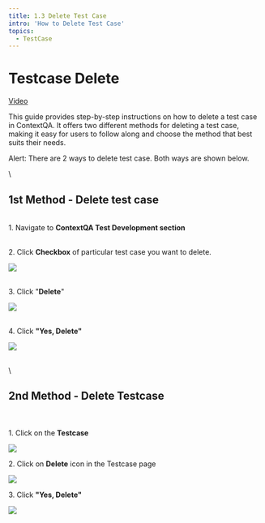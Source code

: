 ```yaml
---
title: 1.3 Delete Test Case
intro: 'How to Delete Test Case'
topics:
  - TestCase
---
```

# Testcase Delete

[Video](https://youtu.be/tT5vb14OhkQ)


This guide provides step-by-step instructions on how to delete a test case in ContextQA. It offers two different methods for deleting a test case, making it easy for users to follow along and choose the method that best suits their needs.

Alert: There are 2 ways to delete test case. Both ways are shown below.

\
## **1st Method - Delete test case**


\
1\. Navigate to **ContextQA Test Development section**

\
2\. Click **Checkbox** of particular test case you want to delete.

![](https://ajeuwbhvhr.cloudimg.io/colony-recorder.s3.amazonaws.com/files/2024-02-28/0c48db06-940e-440a-9af4-4806e088e986/ascreenshot.jpeg?tl_px=0,0&br_px=1075,600&force_format=png&wat_scale=95&wat=1&wat_opacity=0.7&wat_gravity=northwest&wat_url=https://colony-recorder.s3.us-west-1.amazonaws.com/images/watermarks/FB923C_standard.png&wat_pad=390,212)

\
3\. Click "**Delete**"

![](https://ajeuwbhvhr.cloudimg.io/colony-recorder.s3.amazonaws.com/files/2024-02-28/eec3b129-0131-46bd-81e8-e0b712a49a63/ascreenshot.jpeg?tl_px=0,0&br_px=1075,600&force_format=png&wat_scale=95&wat=1&wat_opacity=0.7&wat_gravity=northwest&wat_url=https://colony-recorder.s3.us-west-1.amazonaws.com/images/watermarks/FB923C_standard.png&wat_pad=480,136)

\
4\. Click **"Yes, Delete"**

![](https://ajeuwbhvhr.cloudimg.io/colony-recorder.s3.amazonaws.com/files/2024-02-28/bb72b676-6751-48dd-aa2f-48b96b6a8511/ascreenshot.jpeg?tl_px=620,239&br_px=1695,840&force_format=png&wat_scale=95&wat=1&wat_opacity=0.7&wat_gravity=northwest&wat_url=https://colony-recorder.s3.us-west-1.amazonaws.com/images/watermarks/FB923C_standard.png&wat_pad=502,265)



\
\
## **2nd Method - Delete Testcase**

\
\
1\. Click on the **Testcase**

![](https://ajeuwbhvhr.cloudimg.io/colony-recorder.s3.amazonaws.com/files/2024-02-28/e2747ba1-ac8e-42ba-aaaa-6afcc4685aa4/ascreenshot.jpeg?tl_px=142,130&br_px=1217,731&force_format=png&wat_scale=95&wat=1&wat_opacity=0.7&wat_gravity=northwest&wat_url=https://colony-recorder.s3.us-west-1.amazonaws.com/images/watermarks/FB923C_standard.png&wat_pad=502,265)


2\. Click on **Delete** icon in the Testcase page

![](https://ajeuwbhvhr.cloudimg.io/colony-recorder.s3.amazonaws.com/files/2024-02-28/f465679c-8f2b-4d71-a6f7-e9958e314afb/ascreenshot.jpeg?tl_px=844,0&br_px=1920,600&force_format=png&wat_scale=95&wat=1&wat_opacity=0.7&wat_gravity=northwest&wat_url=https://colony-recorder.s3.us-west-1.amazonaws.com/images/watermarks/FB923C_standard.png&wat_pad=905,2)


3\. Click **"Yes, Delete"**

![](https://ajeuwbhvhr.cloudimg.io/colony-recorder.s3.amazonaws.com/files/2024-02-28/288abba3-71c2-4260-983b-f4ab1f60d660/ascreenshot.jpeg?tl_px=597,230&br_px=1672,831&force_format=png&wat_scale=95&wat=1&wat_opacity=0.7&wat_gravity=northwest&wat_url=https://colony-recorder.s3.us-west-1.amazonaws.com/images/watermarks/FB923C_standard.png&wat_pad=502,265)


